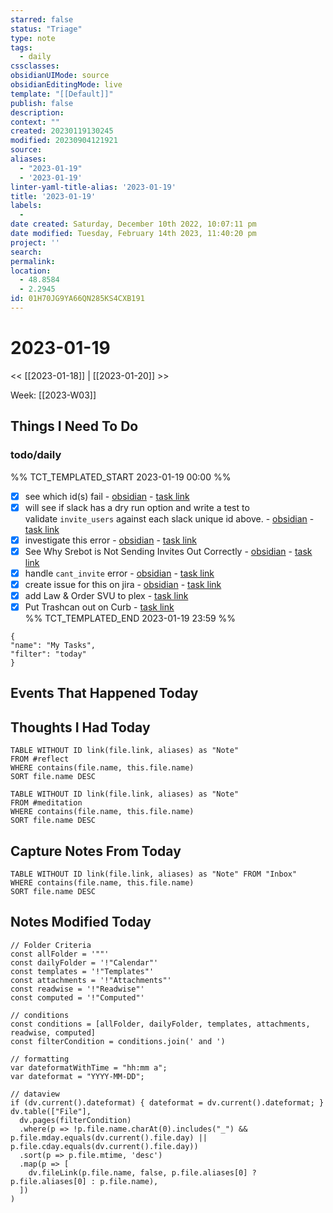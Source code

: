 ```yaml
---
starred: false
status: "Triage"
type: note
tags:
  - daily
cssclasses: 
obsidianUIMode: source
obsidianEditingMode: live
template: "[[Default]]"
publish: false
description: 
context: ""
created: 20230119130245
modified: 20230904121921
source: 
aliases:
  - "2023-01-19"
  - '2023-01-19'
linter-yaml-title-alias: '2023-01-19'
title: '2023-01-19'
labels:
  - 
date created: Saturday, December 10th 2022, 10:07:11 pm
date modified: Tuesday, February 14th 2023, 11:40:20 pm
project: ''
search: 
permalink: 
location:
  - 48.8584
  - 2.2945
id: 01H70JG9YA66QN285KS4CXB191
---
```


# 2023-01-19

<< [[2023-01-18]] | [[2023-01-20]] >>

Week: [[2023-W03]]

## Things I Need To Do

### todo/daily

%% TCT_TEMPLATED_START 2023-01-19 00:00 %%

- [X] see which id(s) fail - [obsidian](obsidian://advanced-uri?vault=main&filepath=Inbox%2FProcessed%2F2023-01-19--08-49-37.md&block=42a45) - [task link](https://todoist.com/app/task/6538089869)
- [X] will see if slack has a dry run option and write a test to validate `invite_users` against each slack unique id above. - [obsidian](obsidian://advanced-uri?vault=main&filepath=Inbox%2FProcessed%2F2023-01-19--08-49-37.md&block=0b573) - [task link](https://todoist.com/app/task/6538089856)
- [X] investigate this error - [obsidian](obsidian://advanced-uri?vault=main&filepath=Inbox%2FProcessed%2F2023-01-19--08-49-37.md&block=f1572) - [task link](https://todoist.com/app/task/6538031512)
- [X] See Why Srebot is Not Sending Invites Out Correctly - [obsidian](obsidian://advanced-uri?vault=main&filepath=Inbox%2FProcessed%2F2023-01-19--08-49-37.md&block=e1ecf) - [task link](https://todoist.com/app/task/6538015670)
- [X] handle `cant_invite` error - [obsidian](obsidian://advanced-uri?vault=main&filepath=Inbox%2FProcessed%2F2023-01-19--08-49-37.md&block=0eccc) - [task link](https://todoist.com/app/task/6538333278)
- [X] create issue for this on jira - [obsidian](obsidian://advanced-uri?vault=main&filepath=Inbox%2FProcessed%2F2023-01-19--08-49-37.md&block=6d6ed) - [task link](https://todoist.com/app/task/6538343481)
- [X] add Law & Order SVU to plex - [task link](https://todoist.com/app/task/6534049820)
- [X] Put Trashcan out on Curb - [task link](https://todoist.com/app/task/6139862913)  
%% TCT_TEMPLATED_END 2023-01-19 23:59 %%

```todoist
{
"name": "My Tasks",
"filter": "today"
}
```

## Events That Happened Today

## Thoughts I Had Today

```dataview
TABLE WITHOUT ID link(file.link, aliases) as "Note"
FROM #reflect
WHERE contains(file.name, this.file.name)
SORT file.name DESC
```

```dataview
TABLE WITHOUT ID link(file.link, aliases) as "Note"
FROM #meditation
WHERE contains(file.name, this.file.name)
SORT file.name DESC
```
## Capture Notes From Today

```dataview
TABLE WITHOUT ID link(file.link, aliases) as "Note" FROM "Inbox"
WHERE contains(file.name, this.file.name)
SORT file.name DESC
```

## Notes Modified Today
```dataviewjs
// Folder Criteria
const allFolder = '""'
const dailyFolder = '!"Calendar"'
const templates = '!"Templates"'
const attachments = '!"Attachments"'
const readwise = '!"Readwise"'
const computed = '!"Computed"'

// conditions
const conditions = [allFolder, dailyFolder, templates, attachments, readwise, computed]
const filterCondition = conditions.join(' and ')

// formatting
var dateformatWithTime = "hh:mm a";
var dateformat = "YYYY-MM-DD";

// dataview 
if (dv.current().dateformat) { dateformat = dv.current().dateformat; }
dv.table(["File"],
  dv.pages(filterCondition)
  .where(p => !p.file.name.charAt(0).includes("_") && p.file.mday.equals(dv.current().file.day) || p.file.cday.equals(dv.current().file.day))
  .sort(p => p.file.mtime, 'desc')
  .map(p => [
    dv.fileLink(p.file.name, false, p.file.aliases[0] ? p.file.aliases[0] : p.file.name),
  ])
)
```
